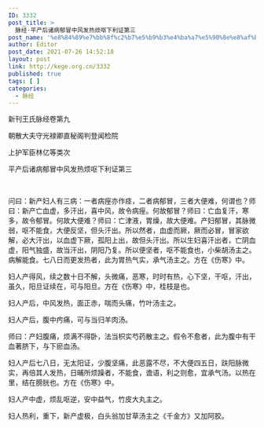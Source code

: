 ```yaml
---
ID: 3332
post_title: >
  脉经·平产后诸病郁冒中风发热烦呕下利证第三
post_name: '%e8%84%89%e7%bb%8f%c2%b7%e5%b9%b3%e4%ba%a7%e5%90%8e%e8%af%b8%e7%97%85%e9%83%81%e5%86%92%e4%b8%ad%e9%a3%8e%e5%8f%91%e7%83%ad%e7%83%a6%e5%91%95%e4%b8%8b%e5%88%a9%e8%af%81%e7%ac%ac%e4%b8%89'
author: Editor
post_date: 2021-07-26 14:52:18
layout: post
link: http://kege.org.cn/3332
published: true
tags: [ ]
categories:
  - 脉经
---
```

新刊王氏脉经卷第九

朝散大夫守光禄卿直秘阁判登闻检院

上护军臣林亿等类次

平产后诸病郁冒中风发热烦呕下利证第三

&nbsp;

问曰：新产妇人有三病：一者病痓亦作痉，二者病郁冒，三者大便难，何谓也？师曰：新产亡血虚，多汗出，喜中风，故令病痓。何故郁冒？师曰：亡血复汗，寒多，故令郁冒。何故大便难？师曰：亡津液，胃燥，故大便难。产妇郁冒，其脉微弱，呕不能食，大便反坚，但头汗出。所以然者，血虚而厥，厥而必冒，冒家欲解，必大汗出，以血虚下厥，孤阳上出，故但头汗出。所以生妇喜汗出者，亡阴血虚，阳气独盛，故当汗出，阴阳乃复。所以便坚者，呕不能食也，小柴胡汤主之。病解能食。七八日而更发热者，此为胃热气实，承气汤主之。方在《伤寒》中。

妇人产得风，续之数十日不解，头微痛，恶寒，时时有热，心下坚，干呕，汗出，虽久，阳旦证续在，可与阳旦。方在《伤寒》中，桂枝是也。

妇人产后，中风发热，面正赤，喘而头痛，竹叶汤主之。

妇人产后，腹中㽲痛，可与当归羊肉汤。

师曰：产妇腹痛，烦满不得卧，法当枳实芍药散主之。假令不愈者，此为腹中有干血著脐下，与下瘀血汤。

妇人产后七八日，无太阳证，少腹坚痛，此恶露不尽，不大便四五日，趺阳脉微实，再倍其人发热，日晡所烦躁者，不能食，谵语，利之则愈，宜承气汤。以热在里，结在膀胱也。方在《伤寒》中。

妇人产中虚，烦乱呕逆，安中益气，竹皮大丸主之。

妇人热利，重下，新产虚极，白头翁加甘草汤主之《千金方》又加阿胶。